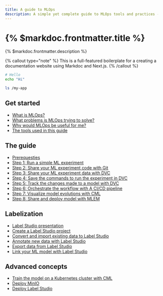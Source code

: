 ```yaml
---
title: A guide to MLOps
description: A simple yet complete guide to MLOps tools and practices - from a conventional way to a modern approach of working with ML projects. 
---
```


# {% $markdoc.frontmatter.title %}

{% $markdoc.frontmatter.description %}

{% callout type="note" %}
This is a full-featured boilerplate for a creating a documentation website using Markdoc and Next.js.
{% /callout %}

```bash
# Hello
echo "Hi"

ls /my-app
```

## Get started

- [What is MLOps?]()
- [What problems is MLOps trying to solve?]()
- [Why would MLOps be useful for me?]()
- [The tools used in this guide]()

## The guide

- [Prerequesties]()
- [Step 1: Run a simple ML experiment]()
- [Step 2: Share your ML experiment code with Git]()
- [Step 3: Share your ML experiment data with DVC]()
- [Step 4: Save the commands to run the experiment in DVC]()
- [Step 5: Track the changes made to a model with DVC]()
- [Step 6: Orchestrate the workflow with A CI/CD pipeline]()
- [Step 7: Visualize model evolutions with CML]()
- [Step 8: Share and deploy model with MLEM]()

## Labelization

- [Label Studio presentation]()
- [Create a Label Studio project]()
- [Convert and import existing data to Label Studio]()
- [Annotate new data with Label Studio]()
- [Export data from Label Studio]()
- [Link your ML model with Label Studio]()

## Advanced concepts

- [Train the model on a Kubernetes cluster with CML]()
- [Deploy MinIO]()
- [Deploy Label Studio]()